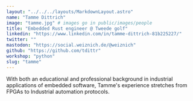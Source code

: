 ```yaml
---
layout: "../../../layouts/MarkdownLayout.astro"
name: "Tamme Dittrich"
image: "tamme.jpg" # images go in public/images/people
title: "Embedded Rust engineer @ Tweede golf"
linkedin: "https://www.linkedin.com/in/tamme-dittrich-81b225227/"
twitter: ""
mastodon: "https://social.weiznich.de/@weiznich"
github: "https://github.com/tdittr"
workshop: "python"
slug: "tamme"
---
```


With both an educational and professional background in industrial applications of embedded software, Tamme's experience stretches from FPGAs to Industrial automation protocols.